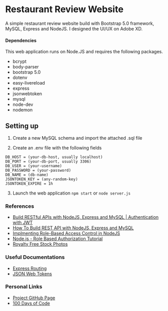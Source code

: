 # Restaurant Review Website 
A simple restaurant review website build with Bootstrap 5.0 framework, MySQL, Express and NodeJS. I designed the UI/UX on Adobe XD. 

#### Dependencies
This web application runs on Node.JS and requires the following packages. 
* bcrypt 
* body-parser 
* bootstrap 5.0
* dotenv
* easy-livereload
* express
* jsonwebtoken
* mysql 
* node-dev 
* nodemon 

## Setting up

1. Create a new MySQL schema and import the attached .sql file

2. Create an .env file with the following fields
``` 
DB_HOST = (your-db-host, usually localhost)
DB_PORT = (your-db-port, usually 3306)
DB_USER = (your-username)
DB_PASSWORD = (your-password)
DB_NAME = (db-name)
JSONTOKEN_KEY = (any-random-key)
JSONTOKEN_EXPIRE = 1h
```
3. Launch the web application 
```npm start``` or ```node server.js```

### References 
* [Build RESTful APIs with NodeJS, Express and MySQL | Authentication with JWT](https://www.youtube.com/watch?v=WfCJ3sHnLBM)
* [How To Build REST API with NodeJS, Express and MySQL](https://dev.to/juliest88/how-to-build-rest-api-with-nodejs-express-and-mysql-31jk_)
* [Implmenting Role-Based Access Control in NodeJS](https://soshace.com/implementing-role-based-access-control-in-a-node-js-application/)
* [Node.js - Role Based Authorization Tutorial](https://jasonwatmore.com/post/2018/11/28/nodejs-role-based-authorization-tutorial-with-example-api)
* [Royalty Free Stock Photos](https://pexels.com)

### Useful Documentations
* [Express Routing](https://expressjs.com/en/guide/routing.html)
* [JSON Web Tokens](https://jwt.io/introduction)

### Personal Links
* [Project GitHub Page](https://github.com/sallihin/restaurant-review)
* [100 Days of Code](https://instagram.com/mmw.codes)
